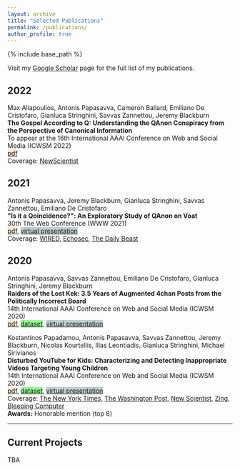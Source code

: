 ```yaml
---
layout: archive
title: "Selected Publications"
permalink: /publications/
author_profile: true
---
```



{% include base_path %}

Visit my [Google Scholar](https://scholar.google.com/citations?user=O6qSkH8AAAAJ&hl=en&oi=sra) page for the full list of my publications.

**2022**  
--
Max Aliapoulios, Antonis Papasavva, Cameron Ballard, Emiliano De Cristofaro, Gianluca Stringhini, Savvas Zannettou, Jeremy Blackburn  
**The Gospel According to Q: Understanding the QAnon Conspiracy from the Perspective of Canonical Information**  
To appear at the 16th International AAAI Conference on Web and Social Media (ICWSM 2022)  
<span style="background-color:#FAEBD7">[pdf](https://arxiv.org/pdf/2101.08750.pdf)</span>  
Coverage: [NewScientist](https://www.newscientist.com/article/2285563-qanon-posts-by-figurehead-q-may-be-written-by-more-than-one-person/)  

**2021**
--
Antonis Papasavva, Jeremy Blackburn, Gianluca Stringhini, Savvas Zannettou, Emiliano De Cristofaro  
**"Is it a Qoincidence?": An Exploratory Study of QAnon on Voat**  
30th The Web Conference (WWW 2021)  
<span style="background-color:#FAEBD7">[pdf](https://arxiv.org/pdf/2009.04885.pdf)</span>, <span style="background-color:#BDD0CF">[virtual presentation](https://www.youtube.com/watch?v=b4BAXfCrKz8)</span>  
Coverage: [WIRED](https://www.wired.com/story/qanon-facebook-deplatforming/), [Echosec](https://www.echosec.net/blog/what-is-voat), [The Daily Beast](https://www.thedailybeast.com/another-blow-for-qanon-as-voat-announces-a-christmas-shutdown)  	


**2020** 
--
Antonis Papasavva, Savvas Zannettou, Emiliano De Cristofaro, Gianluca Stringhini, Jeremy Blackburn  
**Raiders of the Lost Kek: 3.5 Years of Augmented 4chan Posts from the Politically Incorrect Board**  
14th International AAAI Conference on Web and Social Media (ICWSM 2020)  
<span style="background-color:#FAEBD7">[pdf](https://arxiv.org/pdf/2001.07487.pdf)</span>, <span style="background-color:#98FB98">[dataset](https://zenodo.org/record/3606810)</span>, <span style="background-color:#BDD0CF">[virtual presentation](https://www.youtube.com/watch?v=XtqE6ztLK6U&t=30s&ab_channel=iDramaLab)</span>


Kostantinos Papadamou, Antonis Papasavva, Savvas Zannettou, Jeremy Blackburn, Nicolas Kourtellis, Ilias Leontiadis, Gianluca Stringhini, Michael Sirivianos  
**Disturbed YouTube for Kids: Characterizing and Detecting Inappropriate Videos Targeting Young Children**  
14th International AAAI Conference on Web and Social Media (ICWSM 2020)  
<span style="background-color:#FAEBD7">[pdf](https://arxiv.org/pdf/1901.07046.pdf)</span>, <span style="background-color:#98FB98">[dataset](https://zenodo.org/record/3632781)</span>, <span style="background-color:#BDD0CF">[virtual presentation](https://www.youtube.com/watch?v=gIR7cnIeybg&t=5s&ab_channel=iDramaLab)</span>      
Coverage: [The New York Times](https://www.nytimes.com/2019/06/14/opinion/youtube-algorithm.html), [The Washington Post](https://www.washingtonpost.com/technology/2019/03/14/youtube-says-it-bans-preteens-its-site-its-still-delivering-troubling-content-young-children/?noredirect=on), [New Scientist](https://institutions.newscientist.com/article/2196040-children-can-find-inappropriate-videos-on-youtube-in-just-10-clicks/), [Zing](https://news.zing.vn/video-ban-nhan-nhan-va-o-li-tren-youtube-post923996.html), [Bleeping Computer](https://www.bleepingcomputer.com/news/security/researchers-create-algorithm-to-protect-kids-from-disturbing-youtube-videos/)   
**Awards:** Honorable mention (top 8)


---

**Current Projects**
--
TBA



